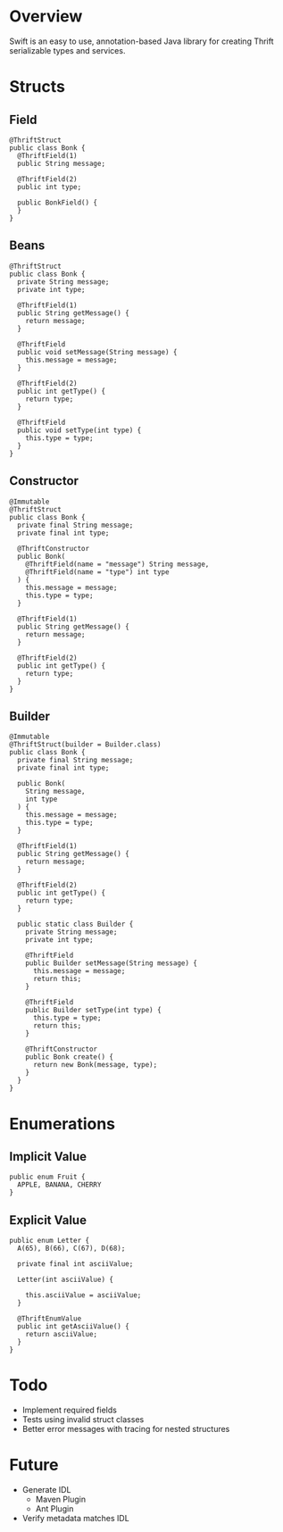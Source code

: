 # Overview

Swift is an easy to use, annotation-based Java library for creating Thrift serializable types and services.

# Structs 

## Field

    @ThriftStruct
    public class Bonk {
      @ThriftField(1)
      public String message;
    
      @ThriftField(2)
      public int type;
    
      public BonkField() {
      }
    } 

## Beans

    @ThriftStruct
    public class Bonk {
      private String message;
      private int type;
    
      @ThriftField(1)
      public String getMessage() {
        return message;
      }
    
      @ThriftField
      public void setMessage(String message) {
        this.message = message;
      }
    
      @ThriftField(2)
      public int getType() {
        return type;
      }
    
      @ThriftField
      public void setType(int type) {
        this.type = type;
      }
    }
 
## Constructor

    @Immutable
    @ThriftStruct
    public class Bonk {
      private final String message;
      private final int type;
    
      @ThriftConstructor
      public Bonk(
        @ThriftField(name = "message") String message,
        @ThriftField(name = "type") int type
      ) {
        this.message = message;
        this.type = type;
      }
    
      @ThriftField(1)
      public String getMessage() {
        return message;
      }
    
      @ThriftField(2)
      public int getType() {
        return type;
      }
    }

## Builder

    @Immutable
    @ThriftStruct(builder = Builder.class)
    public class Bonk {
      private final String message;
      private final int type;
    
      public Bonk(
        String message,
        int type
      ) {
        this.message = message;
        this.type = type;
      }
    
      @ThriftField(1)
      public String getMessage() {
        return message;
      }
    
      @ThriftField(2)
      public int getType() {
        return type;
      }
      
      public static class Builder {
        private String message;
        private int type;
    
        @ThriftField
        public Builder setMessage(String message) {
          this.message = message;
          return this;
        }
    
        @ThriftField
        public Builder setType(int type) {
          this.type = type;
          return this;
        }
    
        @ThriftConstructor
        public Bonk create() {
          return new Bonk(message, type);
        }
      }
    }

# Enumerations

## Implicit Value

    public enum Fruit {
      APPLE, BANANA, CHERRY
    }

## Explicit Value

    public enum Letter {
      A(65), B(66), C(67), D(68);
    
      private final int asciiValue;
    
      Letter(int asciiValue) {
    
        this.asciiValue = asciiValue;
      }
    
      @ThriftEnumValue
      public int getAsciiValue() {
        return asciiValue;
      }
    }

# Todo
* Implement required fields
* Tests using invalid struct classes
* Better error messages with tracing for nested structures

# Future
* Generate IDL
  * Maven Plugin
  * Ant Plugin 
* Verify metadata matches IDL


